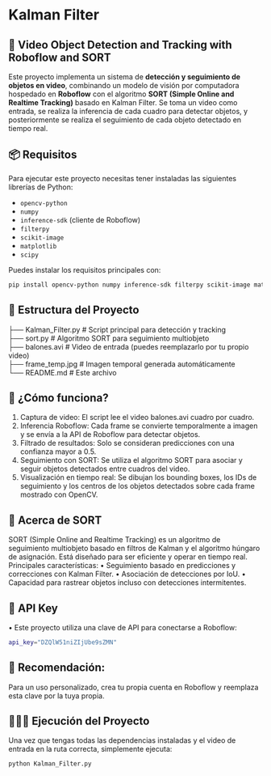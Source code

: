 # Kalman Filter 

## 🎯 Video Object Detection and Tracking with Roboflow and SORT

Este proyecto implementa un sistema de **detección y seguimiento de objetos en video**, combinando un modelo de visión por computadora hospedado en **Roboflow** con el algoritmo **SORT (Simple Online and Realtime Tracking)** basado en Kalman Filter.
Se toma un video como entrada, se realiza la inferencia de cada cuadro para detectar objetos, y posteriormente se realiza el seguimiento de cada objeto detectado en tiempo real.

## 📦 Requisitos

Para ejecutar este proyecto necesitas tener instaladas las siguientes librerías de Python:

- `opencv-python` 
- `numpy`
- `inference-sdk` (cliente de Roboflow)
- `filterpy`
- `scikit-image`
- `matplotlib`
- `scipy`

Puedes instalar los requisitos principales con:

```bash
pip install opencv-python numpy inference-sdk filterpy scikit-image matplotlib scipy
```


## 📁 Estructura del Proyecto

├── Kalman_Filter.py                 # Script principal para detección y tracking \
├── sort.py                 # Algoritmo SORT para seguimiento multiobjeto \
├── balones.avi             # Video de entrada (puedes reemplazarlo por tu propio video)\
├── frame_temp.jpg          # Imagen temporal generada automáticamente\
└── README.md               # Este archivo

## 🚀 ¿Cómo funciona?

1.	Captura de video: El script lee el video balones.avi cuadro por cuadro.
2.	Inferencia Roboflow: Cada frame se convierte temporalmente a imagen y se envía a la API de Roboflow para detectar objetos.
3.	Filtrado de resultados: Solo se consideran predicciones con una confianza mayor a 0.5.
4.	Seguimiento con SORT: Se utiliza el algoritmo SORT para asociar y seguir objetos detectados entre cuadros del video.
5.	Visualización en tiempo real: Se dibujan los bounding boxes, los IDs de seguimiento y los centros de los objetos detectados sobre cada frame mostrado con OpenCV.

## 🧠 Acerca de SORT

SORT (Simple Online and Realtime Tracking) es un algoritmo de seguimiento multiobjeto basado en filtros de Kalman y el algoritmo húngaro de asignación. Está diseñado para ser eficiente y operar en tiempo real.
Principales características:
•	Seguimiento basado en predicciones y correcciones con Kalman Filter.
•	Asociación de detecciones por IoU.
•	Capacidad para rastrear objetos incluso con detecciones intermitentes.

## 🔑 API Key

•	Este proyecto utiliza una clave de API para conectarse a Roboflow:

```bash
api_key="DZQlW51niZIjUbe9sZMN"

```

## 🔐 Recomendación: 
Para un uso personalizado, crea tu propia cuenta en Roboflow y reemplaza esta clave por la tuya propia.

## 🏃🏻‍♀️ Ejecución del Proyecto

Una vez que tengas todas las dependencias instaladas y el video de entrada en la ruta correcta, simplemente ejecuta:

```bash
python Kalman_Filter.py

```




